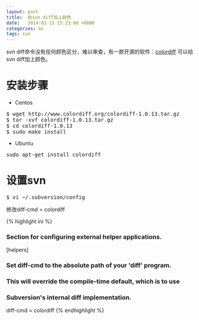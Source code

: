 ```yaml
---
layout: post
title:  给svn diff加上颜色
date:   2014-03-15 15:23:00 +0800
categories: os
tags: svn
---
```

svn diff命令没有任何颜色区分，难以审查，有一款开源的软件：[colordiff](http://www.colordiff.org/) 可以给svn diff加上颜色。

# 安装步骤  

* Centos

<pre>
$ wget http://www.colordiff.org/colordiff-1.0.13.tar.gz
$ tar -xvf colordiff-1.0.13.tar.gz
$ cd colordiff-1.0.13
$ sudo make install
</pre>

* Ubuntu

<pre>
sudo apt-get install colordiff
</pre>

# 设置svn

<pre>
$ vi ~/.subversion/config 
</pre>

修改diff-cmd = colordiff

{% highlight ini %}
### Section for configuring external helper applications.
[helpers]
### Set diff-cmd to the absolute path of your 'diff' program.
###   This will override the compile-time default, which is to use
###   Subversion's internal diff implementation.
diff-cmd = colordiff
{% endhighlight %}
